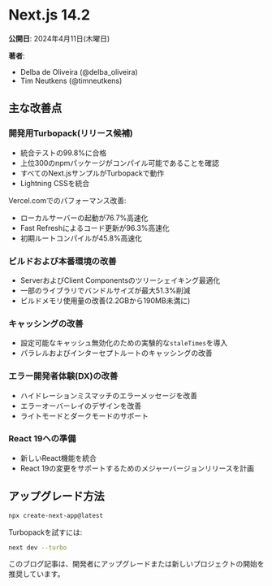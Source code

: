 # Next.js 14.2

**公開日**: 2024年4月11日(木曜日)

**著者**:
- Delba de Oliveira (@delba_oliveira)
- Tim Neutkens (@timneutkens)

## 主な改善点

### 開発用Turbopack(リリース候補)

- 統合テストの99.8%に合格
- 上位300のnpmパッケージがコンパイル可能であることを確認
- すべてのNext.jsサンプルがTurbopackで動作
- Lightning CSSを統合

Vercel.comでのパフォーマンス改善:
- ローカルサーバーの起動が76.7%高速化
- Fast Refreshによるコード更新が96.3%高速化
- 初期ルートコンパイルが45.8%高速化

### ビルドおよび本番環境の改善

- ServerおよびClient Componentsのツリーシェイキング最適化
- 一部のライブラリでバンドルサイズが最大51.3%削減
- ビルドメモリ使用量の改善(2.2GBから190MB未満に)

### キャッシングの改善

- 設定可能なキャッシュ無効化のための実験的な`staleTimes`を導入
- パラレルおよびインターセプトルートのキャッシングの改善

### エラー開発者体験(DX)の改善

- ハイドレーションミスマッチのエラーメッセージを改善
- エラーオーバーレイのデザインを改善
- ライトモードとダークモードのサポート

### React 19への準備

- 新しいReact機能を統合
- React 19の変更をサポートするためのメジャーバージョンリリースを計画

## アップグレード方法

```bash
npx create-next-app@latest
```

Turbopackを試すには:

```bash
next dev --turbo
```

このブログ記事は、開発者にアップグレードまたは新しいプロジェクトの開始を推奨しています。
